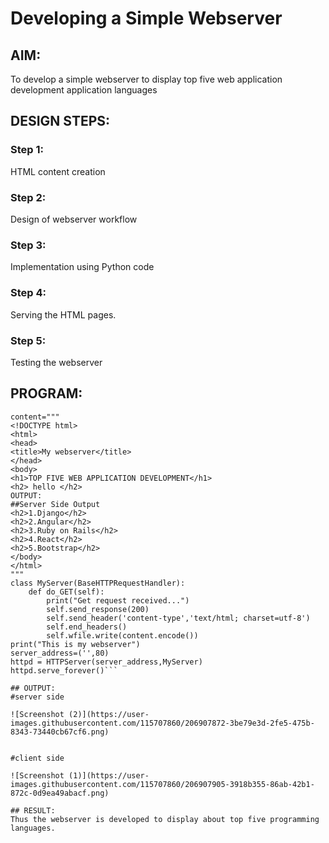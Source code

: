 # Developing a Simple Webserver
## AIM:
To develop a simple webserver to display top five web application development application languages

## DESIGN STEPS:
### Step 1: 
HTML content creation
### Step 2:
Design of webserver workflow
### Step 3:
Implementation using Python code
### Step 4:
Serving the HTML pages.
### Step 5:
Testing the webserver

## PROGRAM:
```from http.server import HTTPServer,BaseHTTPRequestHandler
content="""
<!DOCTYPE html>
<html>
<head>
<title>My webserver</title>
</head>
<body>
<h1>TOP FIVE WEB APPLICATION DEVELOPMENT</h1>
<h2> hello </h2>
OUTPUT:
##Server Side Output
<h2>1.Django</h2>
<h2>2.Angular</h2>
<h2>3.Ruby on Rails</h2>
<h2>4.React</h2>
<h2>5.Bootstrap</h2>
</body>
</html>
"""
class MyServer(BaseHTTPRequestHandler):
    def do_GET(self):
        print("Get request received...")
        self.send_response(200)
        self.send_header('content-type','text/html; charset=utf-8')
        self.end_headers()
        self.wfile.write(content.encode())
print("This is my webserver")
server_address=('',80)
httpd = HTTPServer(server_address,MyServer)
httpd.serve_forever()```

## OUTPUT:
#server side

![Screenshot (2)](https://user-images.githubusercontent.com/115707860/206907872-3be79e3d-2fe5-475b-8343-73440cb67cf6.png)


#client side

![Screenshot (1)](https://user-images.githubusercontent.com/115707860/206907905-3918b355-86ab-42b1-872c-0d9ea49abacf.png)

## RESULT:
Thus the webserver is developed to display about top five programming languages.
